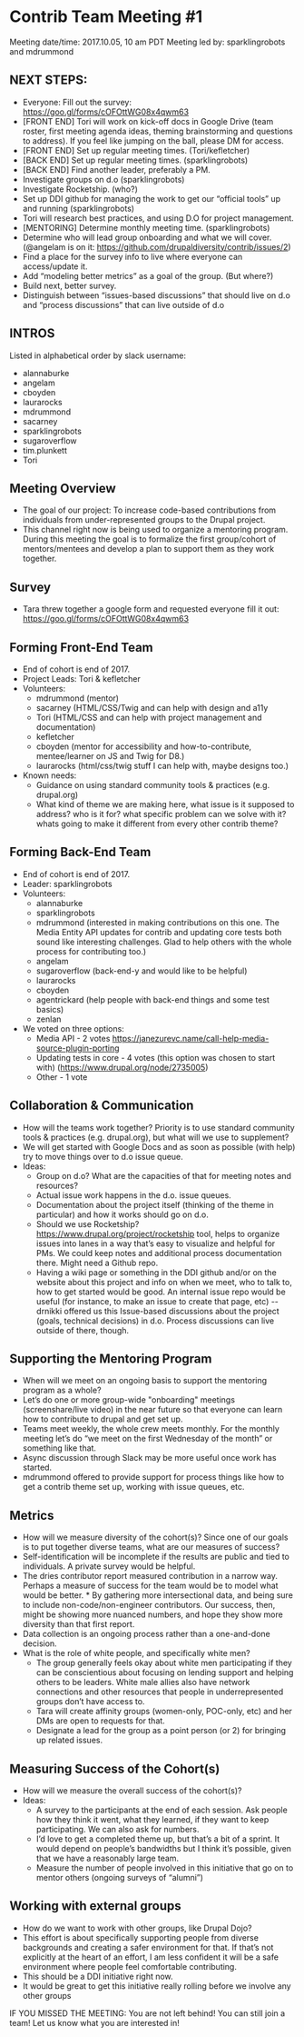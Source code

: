 # Contrib Team Meeting #1
Meeting date/time: 2017.10.05, 10 am PDT
Meeting led by: sparklingrobots and mdrummond

## NEXT STEPS: 
* Everyone: Fill out the survey: https://goo.gl/forms/cOFOttWG08x4qwm63
* [FRONT END] Tori will work on kick-off docs in Google Drive (team roster, first meeting agenda ideas, theming brainstorming and questions to address). If you feel like jumping on the ball, please DM for access. 
* [FRONT END] Set up regular meeting times. (Tori/kefletcher)
* [BACK END] Set up regular meeting times. (sparklingrobots)
* [BACK END] Find another leader, preferably a PM.
* Investigate groups on d.o (sparklingrobots)
* Investigate Rocketship. (who?)
* Set up DDI github for managing the work to get our “official tools” up and running (sparklingrobots)
* Tori will research best practices, and using D.O for project management.
* [MENTORING] Determine monthly meeting time. (sparklingrobots)
* Determine who will lead group onboarding and what we will cover. (@angelam is on it: https://github.com/drupaldiversity/contrib/issues/2)
* Find a place for the survey info to live where everyone can access/update it.
* Add “modeling better metrics” as a goal of the group. (But where?)
* Build next, better survey. 
* Distinguish between “issues-based discussions” that should live on d.o and “process discussions” that can live outside of d.o

## INTROS
Listed in alphabetical order by slack username:
* alannaburke
* angelam
* cboyden
* laurarocks
* mdrummond 
* sacarney 
* sparklingrobots 
* sugaroverflow
* tim.plunkett
* Tori  

## Meeting Overview
* The goal of our project: To increase code-based contributions from individuals from under-represented groups to the Drupal project.
* This channel right now is being used to organize a mentoring program. During this meeting the goal is to formalize the first group/cohort of mentors/mentees and develop a plan to support them as they work together.

## Survey
* Tara threw together a google form and requested everyone fill it out: https://goo.gl/forms/cOFOttWG08x4qwm63

## Forming Front-End Team
* End of cohort is end of 2017. 
* Project Leads: Tori & kefletcher
* Volunteers: 
	* mdrummond (mentor)
	* sacarney (HTML/CSS/Twig and can help with design and a11y
	* Tori (HTML/CSS and can help with project management and documentation)
	* kefletcher
	* cboyden (mentor for accessibility and how-to-contribute, mentee/learner on JS and Twig for D8.)
	* laurarocks (html/css/twig stuff I can help with, maybe designs too.)
* Known needs: 
	* Guidance on using standard community tools & practices (e.g. drupal.org) 
	* What kind of theme we are making here, what issue is it supposed to address? who is it for? what specific problem can we solve with it? whats going to make it different from every other contrib theme?

## Forming Back-End Team
* End of cohort is end of 2017.
* Leader: sparklingrobots
* Volunteers:
	* alannaburke
	* sparklingrobots 
	* mdrummond  (interested in making contributions on this one. The Media Entity API updates for contrib and updating core tests both sound like interesting challenges. Glad to help others with the whole process for contributing too.)
	* angelam
	* sugaroverflow (back-end-y and would like to be helpful)
	* laurarocks
	* cboyden
	* agentrickard (help people with back-end things and some test basics)
	* zenlan
* We voted on three options: 
	* Media API - 2 votes https://janezurevc.name/call-help-media-source-plugin-porting
	* Updating tests in core - 4 votes (this option was chosen to start with) (https://www.drupal.org/node/2735005)
	* Other - 1 vote
 
## Collaboration & Communication
* How will the teams work together? Priority is to use standard community tools & practices (e.g. drupal.org), but what will we use to supplement? 
* We will get started with Google Docs and as soon as possible (with help) try to move things over to d.o issue queue.
* Ideas: 
	* Group on d.o? What are the capacities of that for meeting notes and resources?
	* Actual issue work happens in the d.o. issue queues.
	* Documentation about the project itself (thinking of the theme in particular) and how it works should go on d.o.
	* Should we use Rocketship? https://www.drupal.org/project/rocketship tool, helps to organize issues into lanes in a way that’s easy to visualize and helpful for PMs. We could keep notes and additional process documentation there. Might need a Github repo.
	* Having a wiki page or something in the DDI github and/or on the website about this project and info on when we meet, who to talk to, how to get started would be good. An internal issue repo would be useful (for instance, to make an issue to create that page, etc) -- drnikki offered us this
	Issue-based discussions about the project (goals, technical decisions) in d.o. Process discussions can live outside of there, though.

## Supporting the Mentoring Program
* When will we meet on an ongoing basis to support the mentoring program as a whole? 
* Let’s do one or more group-wide "onboarding" meetings (screenshare/live video) in the near future so that everyone can learn how to contribute to drupal and get set up.
* Teams meet weekly, the whole crew meets monthly. For the monthly meeting let’s do “we meet on the first Wednesday of the month” or something like that.
* Async discussion through Slack may be more useful once work has started.  
* mdrummond offered to provide support for process things like how to get a contrib theme set up, working with issue queues, etc.

## Metrics
* How will we measure diversity of the cohort(s)? Since one of our goals is to put together diverse teams, what are our measures of success?
* Self-identification will be incomplete if the results are public and tied to individuals. A private survey would be helpful.
* The dries contributor report measured contribution in a narrow way. Perhaps a measure of success for the team would be to model what would be better. * By gathering more intersectional data, and being sure to include non-code/non-engineer contributors. Our success, then, might be showing more nuanced numbers, and hope they show more diversity than that first report.
* Data collection is an ongoing process rather than a one-and-done decision.
* What is the role of white people, and specifically white men?
	* The group generally feels okay about white men participating if they can be conscientious about focusing on lending support and helping others to be leaders. White male allies also have network connections and other resources that people in underrepresented groups don’t have access to.
	* Tara will create affinity groups (women-only, POC-only, etc) and her DMs are open to requests for that. 
	* Designate a lead for the group as a point person (or 2) for bringing up related issues.

## Measuring Success of the Cohort(s)
* How will we measure the overall success of the cohort(s)? 
* Ideas:
	* A survey to the participants at the end of each session. Ask people how they think it went, what they learned, if they want to keep participating. We can also ask for numbers.
	* I’d love to get a completed theme up, but that’s a bit of a sprint. It would depend on people’s bandwidths but I think it’s possible, given that we have a reasonably large team.
	* Measure the number of people involved in this initiative that go on to mentor others (ongoing surveys of “alumni”)

## Working with external groups 
* How do we want to work with other groups, like Drupal Dojo? 
* This effort is about specifically supporting people from diverse backgrounds and creating a safer environment for that. If that’s not explicitly at the heart of an effort, I am less confident it will be a safe environment where people feel comfortable contributing.
* This should be a DDI initiative right now. 
* It would be great to get this initiative really rolling before we involve any other groups

IF YOU MISSED THE MEETING: You are not left behind! You can still join a team! Let us know what you are interested in!
